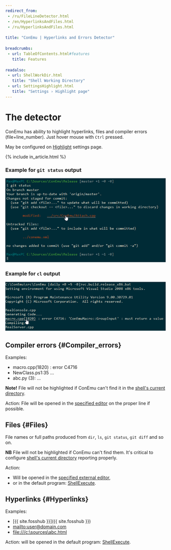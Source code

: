 ```yaml
---
redirect_from:
 - /ru/FileLineDetector.html
 - /en/HyperlinksAndFiles.html
 - /ru/HyperlinksAndFiles.html

title: "ConEmu | Hyperlinks and Errors Detector"

breadcrumbs:
 - url: TableOfContents.html#features
   title: Features

readalso:
 - url: ShellWorkDir.html
   title: "Shell Working Directory"
 - url: SettingsHighlight.html
   title: "Settings › Highlight page"
---
```


# The detector

ConEmu has ability to highlight hyperlinks, files and compiler errors (file+line_number).
Just hover mouse with `Ctrl` pressed.

May be configured on [Highlight](SettingsHighlight.html) settings page.

{% include in_article.html %}


### Example for `git status` output

![ConEmu FileLineDetector](/img/ConEmuFileLineHL1.png)

### Example for `cl` output

![ConEmu FileLineDetector](/img/ConEmuFileLineHL2.png)



## Compiler errors   {#Compiler_errors}


Examples:

* macro.cpp(1820) : error C4716
* NewClass.ps1:35 ...
* abc.py (3): ...

**Note!** File will not be highlighted if ConEmu can't find it in the [shell's current directory](ShellWorkDir.html).

Action: File will be opened in the [specified editor](SettingsHighlight.html) on the proper line if possible.



## Files   {#Files}

File names or full paths produced from `dir`, `ls`, `git status`, `git diff` and so on.

**NB** File will not be highlighted if ConEmu can't find them.
It's critical to configure [shell's current directory](ShellWorkDir.html) reporting properly.

Action:

* Will be opened in the [specified external editor](SettingsHighlight.html),
* or in the default program: [ShellExecute](http://msdn.microsoft.com/en-us/library/windows/desktop/bb762153.aspx).



## Hyperlinks   {#Hyperlinks}

Examples:

* [{{ site.fosshub }}]({{ site.fosshub }})
* [mailto:user@domain.com](mailto:user@domain.com)
* [file:///c:\\sources\\abc.html](file:///c:\\sources\\abc.html)

Action: will be opened in the default program:
[ShellExecute](http://msdn.microsoft.com/en-us/library/windows/desktop/bb762153.aspx).
